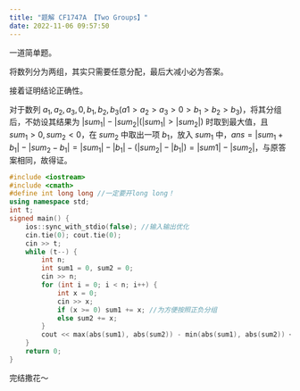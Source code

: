 ```yaml
---
title: "题解 CF1747A 【Two Groups】"
date: 2022-11-06 09:57:50
---
```


一道简单题。

将数列分为两组，其实只需要任意分配，最后大减小必为答案。

接着证明结论正确性。

对于数列 $a_1, a_2, a_3, 0, b_1, b_2, b_3(a1 \gt a_2 \gt a_3 \gt 0 \gt b_1 \gt b_2 \gt b_3)$，将其分组后，不妨设其结果为 $\lvert sum_1 \rvert - \lvert sum_2 \rvert (\lvert sum_1 \rvert > \lvert sum_2 \rvert)$ 时取到最大值，且 $sum_1 \gt 0, sum_2 \lt 0$，在 $sum_2$ 中取出一项 $b_1$，放入 $sum_1$ 中，$ans = \lvert sum_1 + b_1 \rvert - \lvert sum_2 - b_1 \rvert = \lvert sum_1 \rvert - \lvert b_1 \rvert - (\lvert sum_2 \rvert - \lvert b_1 \rvert) = \lvert sum1 \rvert - \lvert sum_2 \rvert$，与原答案相同，故得证。


```cpp
#include <iostream>
#include <cmath>
#define int long long //一定要开long long！
using namespace std;
int t;
signed main() {
	ios::sync_with_stdio(false); //输入输出优化
	cin.tie(0); cout.tie(0);
	cin >> t;
	while (t--) {
		int n;
		int sum1 = 0, sum2 = 0;
		cin >> n;
		for (int i = 0; i < n; i++) {
			int x = 0;
			cin >> x;
			if (x >= 0) sum1 += x; //为方便按照正负分组
			else sum2 += x;
		}
		cout << max(abs(sum1), abs(sum2)) - min(abs(sum1), abs(sum2)) << endl; //大减小必为正解
	}
	return 0;
}
```

完结撒花～